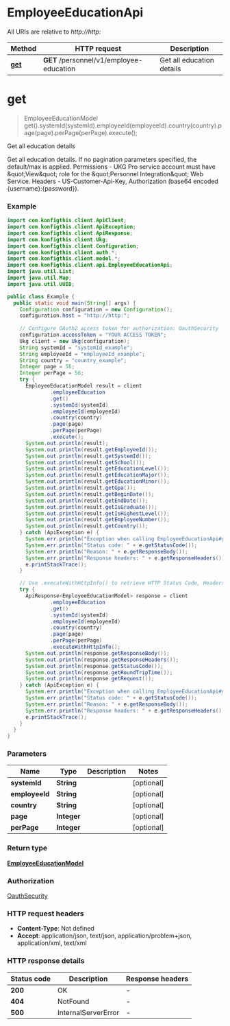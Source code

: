 # EmployeeEducationApi

All URIs are relative to *http://http:*

| Method | HTTP request | Description |
|------------- | ------------- | -------------|
| [**get**](EmployeeEducationApi.md#get) | **GET** /personnel/v1/employee-education | Get all education details |


<a name="get"></a>
# **get**
> EmployeeEducationModel get().systemId(systemId).employeeId(employeeId).country(country).page(page).perPage(perPage).execute();

Get all education details

Get all education details. If no pagination parameters specified, the default/max is applied. Permissions - UKG Pro service account must have \&quot;View\&quot; role for the \&quot;Personnel Integration\&quot; Web Service. Headers - US-Customer-Api-Key, Authorization (base64 encoded {username}:{password}). 

### Example
```java
import com.konfigthis.client.ApiClient;
import com.konfigthis.client.ApiException;
import com.konfigthis.client.ApiResponse;
import com.konfigthis.client.Ukg;
import com.konfigthis.client.Configuration;
import com.konfigthis.client.auth.*;
import com.konfigthis.client.model.*;
import com.konfigthis.client.api.EmployeeEducationApi;
import java.util.List;
import java.util.Map;
import java.util.UUID;

public class Example {
  public static void main(String[] args) {
    Configuration configuration = new Configuration();
    configuration.host = "http://http:";
    
    // Configure OAuth2 access token for authorization: OauthSecurity
    configuration.accessToken = "YOUR ACCESS TOKEN";
    Ukg client = new Ukg(configuration);
    String systemId = "systemId_example";
    String employeeId = "employeeId_example";
    String country = "country_example";
    Integer page = 56;
    Integer perPage = 56;
    try {
      EmployeeEducationModel result = client
              .employeeEducation
              .get()
              .systemId(systemId)
              .employeeId(employeeId)
              .country(country)
              .page(page)
              .perPage(perPage)
              .execute();
      System.out.println(result);
      System.out.println(result.getEmployeeId());
      System.out.println(result.getSystemId());
      System.out.println(result.getSchool());
      System.out.println(result.getEducationLevel());
      System.out.println(result.getEducationMajor());
      System.out.println(result.getEducationMinor());
      System.out.println(result.getGpa());
      System.out.println(result.getBeginDate());
      System.out.println(result.getEndDate());
      System.out.println(result.getIsGraduate());
      System.out.println(result.getIsHighestLevel());
      System.out.println(result.getEmployeeNumber());
      System.out.println(result.getCountry());
    } catch (ApiException e) {
      System.err.println("Exception when calling EmployeeEducationApi#get");
      System.err.println("Status code: " + e.getStatusCode());
      System.err.println("Reason: " + e.getResponseBody());
      System.err.println("Response headers: " + e.getResponseHeaders());
      e.printStackTrace();
    }

    // Use .executeWithHttpInfo() to retrieve HTTP Status Code, Headers and Request
    try {
      ApiResponse<EmployeeEducationModel> response = client
              .employeeEducation
              .get()
              .systemId(systemId)
              .employeeId(employeeId)
              .country(country)
              .page(page)
              .perPage(perPage)
              .executeWithHttpInfo();
      System.out.println(response.getResponseBody());
      System.out.println(response.getResponseHeaders());
      System.out.println(response.getStatusCode());
      System.out.println(response.getRoundTripTime());
      System.out.println(response.getRequest());
    } catch (ApiException e) {
      System.err.println("Exception when calling EmployeeEducationApi#get");
      System.err.println("Status code: " + e.getStatusCode());
      System.err.println("Reason: " + e.getResponseBody());
      System.err.println("Response headers: " + e.getResponseHeaders());
      e.printStackTrace();
    }
  }
}

```

### Parameters

| Name | Type | Description  | Notes |
|------------- | ------------- | ------------- | -------------|
| **systemId** | **String**|  | [optional] |
| **employeeId** | **String**|  | [optional] |
| **country** | **String**|  | [optional] |
| **page** | **Integer**|  | [optional] |
| **perPage** | **Integer**|  | [optional] |

### Return type

[**EmployeeEducationModel**](EmployeeEducationModel.md)

### Authorization

[OauthSecurity](../README.md#OauthSecurity)

### HTTP request headers

 - **Content-Type**: Not defined
 - **Accept**: application/json, text/json, application/problem+json, application/xml, text/xml

### HTTP response details
| Status code | Description | Response headers |
|-------------|-------------|------------------|
| **200** | OK |  -  |
| **404** | NotFound |  -  |
| **500** | InternalServerError |  -  |

